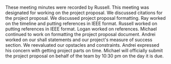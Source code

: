 These meeting minutes were recorded by Russell. This meeting was designated for working on the project proposal. We discussed citations for the project proposal. 
We discussed project proposal formatting. Ray worked on the timeline and putting references in IEEE format. Russell worked on putting references in IEEE format.
Logan worked on references. Michael continued to work on formatting the project proposal document.
Andrei worked on our shall statements and our project's measure of success section. 
We reevaluated our opstacles and constraints. Andrei expressed his concern with getting
project parts on time. Michael will officially submit the project proposal on behalf of the team by 10:30 pm on the day it is due.  
